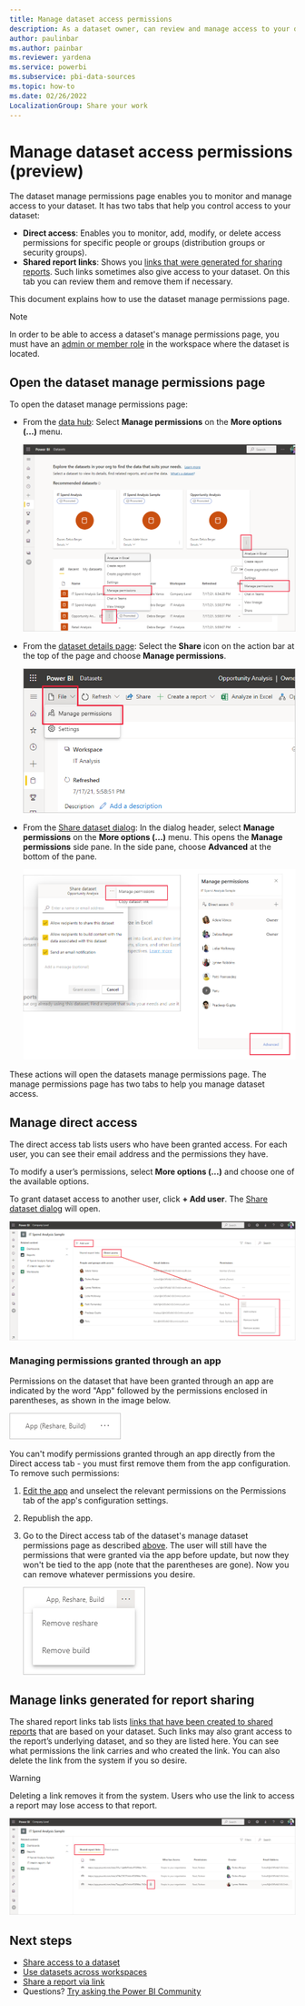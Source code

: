 ```yaml
---
title: Manage dataset access permissions
description: As a dataset owner, can review and manage access to your dataset, to help keep your sensitive data secure.
author: paulinbar
ms.author: painbar
ms.reviewer: yardena
ms.service: powerbi
ms.subservice: pbi-data-sources
ms.topic: how-to
ms.date: 02/26/2022
LocalizationGroup: Share your work
---
```

# Manage dataset access permissions (preview)

The dataset manage permissions page enables you to monitor and manage access to your dataset. It has two tabs that help you control access to your dataset:
* **Direct access**: Enables you to monitor, add, modify, or delete access permissions for specific people or groups (distribution groups or security groups).
* **Shared report links**: Shows you [links that were generated for sharing reports](../collaborate-share/service-share-dashboards.md). Such links sometimes also give access to your dataset. On this tab you can review them and remove them if necessary.

This document explains how to use the dataset manage permissions page.

>[!NOTE]
> In order to be able to access a dataset's manage permissions page, you must have an [admin or member role](../collaborate-share/service-roles-new-workspaces.md) in the workspace where the dataset is located.

## Open the dataset manage permissions page

To open the dataset manage permissions page:

* From the [data hub](service-data-hub.md#find-the-data-you-need): Select **Manage permissions** on the **More options (…)** menu.

    ![Screenshot of dataset manage permissions page entry points on the datasets hub.](media/service-datasets-manage-access-permissions/power-bi-dataset-manage-permissions-entry-datasets-hub-page.png)

* From the [dataset details page](service-dataset-details-page.md#supported-actions): Select the **Share** icon on the action bar at the top of the page and choose **Manage permissions**.

    ![Screenshot of dataset manage permissions page entry points on the dataset info page.](media/service-datasets-manage-access-permissions/power-bi-dataset-manage-permissions-entry-dataset-info-page.png)

* From the [Share dataset dialog](service-datasets-share.md): In the dialog header, select **Manage permissions** on the **More options (…)** menu. This opens the **Manage permissions** side pane. In the side pane, choose **Advanced** at the bottom of the pane.

    ![Screenshot of dataset manage permissions page entry point on the Share dataset dialog.](media/service-datasets-manage-access-permissions/power-bi-dataset-manage-permissions-entry-share-dataset-dialog.png)
 
These actions will open the datasets manage permissions page. The manage permissions page has two tabs to help you manage dataset access.

## Manage direct access

The direct access tab lists users who have been granted access. For each user, you can see their email address and the permissions they have.

To modify a user’s permissions, select **More options (…)** and choose one of the available options.

To grant dataset access to another user, click **+ Add user**. The [Share dataset dialog](service-datasets-share.md) will open.

![Screenshot of direct access tab on the dataset manage permissions page.](media/service-datasets-manage-access-permissions/power-bi-dataset-direct-access-tab.png)

### Managing permissions granted through an app

Permissions on the dataset that have been granted through an app are indicated by the word "App" followed by the permissions enclosed in parentheses, as shown in the image below.

![Screenshot of app permissions on datasets Direct access tab.](media/service-datasets-manage-access-permissions/power-bi-dataset-direct-access-tab-app-permissions.png)

You can't modify permissions granted through an app directly from the Direct access tab - you must first remove them from the app configuration. To remove such permissions:

1. [Edit the app](../collaborate-share/service-create-distribute-apps.md#change-your-published-app) and unselect the relevant permissions on the Permissions tab of the app's configuration settings.

1. Republish the app.

1. Go to the Direct access tab of the dataset's manage dataset permissions page as described [above](#manage-direct-access). The user will still have the permissions that were granted via the app before update, but now they won't be tied to the app (note that the parentheses are gone). Now you can remove whatever permissions you desire.

    ![Screenshot of editing former app permissions.](media/service-datasets-manage-access-permissions/power-bi-dataset-direct-access-tab-app-permissions-remove.png)

## Manage links generated for report sharing

The shared report links tab lists [links that have been created to shared reports](../collaborate-share/service-share-dashboards.md) that are based on your dataset. Such links may also grant access to the report’s underlying dataset, and so they are listed here. You can see what permissions the link carries and who created the link. You can also delete the link from the system if you so desire.

>[!WARNING]
> Deleting a link removes it from the system. Users who use the link to access a report may lose access to that report.

![Screenshot of shared report links tab on the dataset manage permissions page.](media/service-datasets-manage-access-permissions/power-bi-dataset-shared-report-links-tab.png)

## Next steps

* [Share access to a dataset](service-datasets-share.md)
* [Use datasets across workspaces](service-datasets-across-workspaces.md)
* [Share a report via link](../collaborate-share/service-share-dashboards.md#share-a-report-via-link)
* Questions? [Try asking the Power BI Community](https://community.powerbi.com/)
